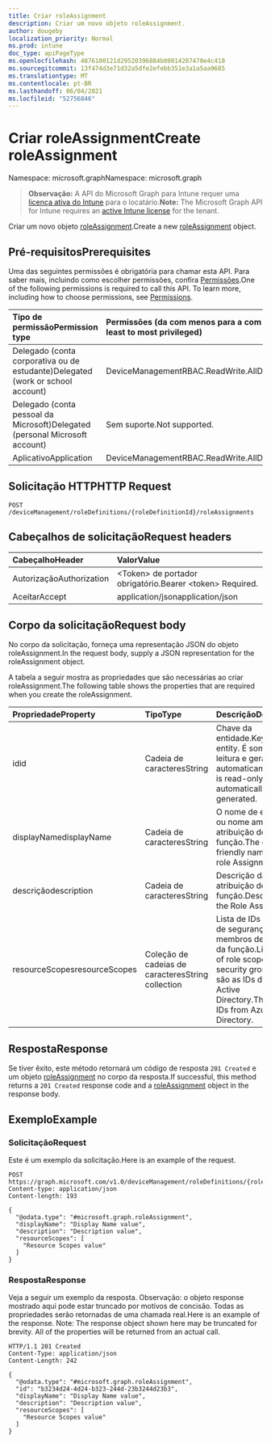 ```yaml
---
title: Criar roleAssignment
description: Criar um novo objeto roleAssignment.
author: dougeby
localization_priority: Normal
ms.prod: intune
doc_type: apiPageType
ms.openlocfilehash: 4876100121d29520396884b00014207470e4c418
ms.sourcegitcommit: 13f474d3e71d32a5dfe2efebb351e3a1a5aa9685
ms.translationtype: MT
ms.contentlocale: pt-BR
ms.lasthandoff: 06/04/2021
ms.locfileid: "52756846"
---
```

# <a name="create-roleassignment"></a><span data-ttu-id="3d759-103">Criar roleAssignment</span><span class="sxs-lookup"><span data-stu-id="3d759-103">Create roleAssignment</span></span>

<span data-ttu-id="3d759-104">Namespace: microsoft.graph</span><span class="sxs-lookup"><span data-stu-id="3d759-104">Namespace: microsoft.graph</span></span>

> <span data-ttu-id="3d759-105">**Observação:** A API do Microsoft Graph para Intune requer uma [licença ativa do Intune](https://go.microsoft.com/fwlink/?linkid=839381) para o locatário.</span><span class="sxs-lookup"><span data-stu-id="3d759-105">**Note:** The Microsoft Graph API for Intune requires an [active Intune license](https://go.microsoft.com/fwlink/?linkid=839381) for the tenant.</span></span>

<span data-ttu-id="3d759-106">Criar um novo objeto [roleAssignment](../resources/intune-rbac-roleassignment.md).</span><span class="sxs-lookup"><span data-stu-id="3d759-106">Create a new [roleAssignment](../resources/intune-rbac-roleassignment.md) object.</span></span>

## <a name="prerequisites"></a><span data-ttu-id="3d759-107">Pré-requisitos</span><span class="sxs-lookup"><span data-stu-id="3d759-107">Prerequisites</span></span>
<span data-ttu-id="3d759-p101">Uma das seguintes permissões é obrigatória para chamar esta API. Para saber mais, incluindo como escolher permissões, confira [Permissões](/graph/permissions-reference).</span><span class="sxs-lookup"><span data-stu-id="3d759-p101">One of the following permissions is required to call this API. To learn more, including how to choose permissions, see [Permissions](/graph/permissions-reference).</span></span>

|<span data-ttu-id="3d759-110">Tipo de permissão</span><span class="sxs-lookup"><span data-stu-id="3d759-110">Permission type</span></span>|<span data-ttu-id="3d759-111">Permissões (da com menos para a com mais privilégios)</span><span class="sxs-lookup"><span data-stu-id="3d759-111">Permissions (from least to most privileged)</span></span>|
|:---|:---|
|<span data-ttu-id="3d759-112">Delegado (conta corporativa ou de estudante)</span><span class="sxs-lookup"><span data-stu-id="3d759-112">Delegated (work or school account)</span></span>|<span data-ttu-id="3d759-113">DeviceManagementRBAC.ReadWrite.All</span><span class="sxs-lookup"><span data-stu-id="3d759-113">DeviceManagementRBAC.ReadWrite.All</span></span>|
|<span data-ttu-id="3d759-114">Delegado (conta pessoal da Microsoft)</span><span class="sxs-lookup"><span data-stu-id="3d759-114">Delegated (personal Microsoft account)</span></span>|<span data-ttu-id="3d759-115">Sem suporte.</span><span class="sxs-lookup"><span data-stu-id="3d759-115">Not supported.</span></span>|
|<span data-ttu-id="3d759-116">Aplicativo</span><span class="sxs-lookup"><span data-stu-id="3d759-116">Application</span></span>|<span data-ttu-id="3d759-117">DeviceManagementRBAC.ReadWrite.All</span><span class="sxs-lookup"><span data-stu-id="3d759-117">DeviceManagementRBAC.ReadWrite.All</span></span>|

## <a name="http-request"></a><span data-ttu-id="3d759-118">Solicitação HTTP</span><span class="sxs-lookup"><span data-stu-id="3d759-118">HTTP Request</span></span>
<!-- {
  "blockType": "ignored"
}
-->
``` http
POST /deviceManagement/roleDefinitions/{roleDefinitionId}/roleAssignments
```

## <a name="request-headers"></a><span data-ttu-id="3d759-119">Cabeçalhos de solicitação</span><span class="sxs-lookup"><span data-stu-id="3d759-119">Request headers</span></span>
|<span data-ttu-id="3d759-120">Cabeçalho</span><span class="sxs-lookup"><span data-stu-id="3d759-120">Header</span></span>|<span data-ttu-id="3d759-121">Valor</span><span class="sxs-lookup"><span data-stu-id="3d759-121">Value</span></span>|
|:---|:---|
|<span data-ttu-id="3d759-122">Autorização</span><span class="sxs-lookup"><span data-stu-id="3d759-122">Authorization</span></span>|<span data-ttu-id="3d759-123">&lt;Token&gt; de portador obrigatório.</span><span class="sxs-lookup"><span data-stu-id="3d759-123">Bearer &lt;token&gt; Required.</span></span>|
|<span data-ttu-id="3d759-124">Aceitar</span><span class="sxs-lookup"><span data-stu-id="3d759-124">Accept</span></span>|<span data-ttu-id="3d759-125">application/json</span><span class="sxs-lookup"><span data-stu-id="3d759-125">application/json</span></span>|

## <a name="request-body"></a><span data-ttu-id="3d759-126">Corpo da solicitação</span><span class="sxs-lookup"><span data-stu-id="3d759-126">Request body</span></span>
<span data-ttu-id="3d759-127">No corpo da solicitação, forneça uma representação JSON do objeto roleAssignment.</span><span class="sxs-lookup"><span data-stu-id="3d759-127">In the request body, supply a JSON representation for the roleAssignment object.</span></span>

<span data-ttu-id="3d759-128">A tabela a seguir mostra as propriedades que são necessárias ao criar roleAssignment.</span><span class="sxs-lookup"><span data-stu-id="3d759-128">The following table shows the properties that are required when you create the roleAssignment.</span></span>

|<span data-ttu-id="3d759-129">Propriedade</span><span class="sxs-lookup"><span data-stu-id="3d759-129">Property</span></span>|<span data-ttu-id="3d759-130">Tipo</span><span class="sxs-lookup"><span data-stu-id="3d759-130">Type</span></span>|<span data-ttu-id="3d759-131">Descrição</span><span class="sxs-lookup"><span data-stu-id="3d759-131">Description</span></span>|
|:---|:---|:---|
|<span data-ttu-id="3d759-132">id</span><span class="sxs-lookup"><span data-stu-id="3d759-132">id</span></span>|<span data-ttu-id="3d759-133">Cadeia de caracteres</span><span class="sxs-lookup"><span data-stu-id="3d759-133">String</span></span>|<span data-ttu-id="3d759-134">Chave da entidade.</span><span class="sxs-lookup"><span data-stu-id="3d759-134">Key of the entity.</span></span> <span data-ttu-id="3d759-135">É somente leitura e gerada automaticamente.</span><span class="sxs-lookup"><span data-stu-id="3d759-135">This is read-only and automatically generated.</span></span>|
|<span data-ttu-id="3d759-136">displayName</span><span class="sxs-lookup"><span data-stu-id="3d759-136">displayName</span></span>|<span data-ttu-id="3d759-137">Cadeia de caracteres</span><span class="sxs-lookup"><span data-stu-id="3d759-137">String</span></span>|<span data-ttu-id="3d759-138">O nome de exibição ou nome amigável da atribuição de função.</span><span class="sxs-lookup"><span data-stu-id="3d759-138">The display or friendly name of the role Assignment.</span></span>|
|<span data-ttu-id="3d759-139">descrição</span><span class="sxs-lookup"><span data-stu-id="3d759-139">description</span></span>|<span data-ttu-id="3d759-140">Cadeia de caracteres</span><span class="sxs-lookup"><span data-stu-id="3d759-140">String</span></span>|<span data-ttu-id="3d759-141">Descrição da atribuição de função.</span><span class="sxs-lookup"><span data-stu-id="3d759-141">Description of the Role Assignment.</span></span>|
|<span data-ttu-id="3d759-142">resourceScopes</span><span class="sxs-lookup"><span data-stu-id="3d759-142">resourceScopes</span></span>|<span data-ttu-id="3d759-143">Coleção de cadeias de caracteres</span><span class="sxs-lookup"><span data-stu-id="3d759-143">String collection</span></span>|<span data-ttu-id="3d759-144">Lista de IDs de grupos de segurança de membros de escopo da função.</span><span class="sxs-lookup"><span data-stu-id="3d759-144">List of ids of role scope member security groups.</span></span>  <span data-ttu-id="3d759-145">Estas são as IDs do Azure Active Directory.</span><span class="sxs-lookup"><span data-stu-id="3d759-145">These are IDs from Azure Active Directory.</span></span>|



## <a name="response"></a><span data-ttu-id="3d759-146">Resposta</span><span class="sxs-lookup"><span data-stu-id="3d759-146">Response</span></span>
<span data-ttu-id="3d759-147">Se tiver êxito, este método retornará um código de resposta `201 Created` e um objeto [roleAssignment](../resources/intune-rbac-roleassignment.md) no corpo da resposta.</span><span class="sxs-lookup"><span data-stu-id="3d759-147">If successful, this method returns a `201 Created` response code and a [roleAssignment](../resources/intune-rbac-roleassignment.md) object in the response body.</span></span>

## <a name="example"></a><span data-ttu-id="3d759-148">Exemplo</span><span class="sxs-lookup"><span data-stu-id="3d759-148">Example</span></span>

### <a name="request"></a><span data-ttu-id="3d759-149">Solicitação</span><span class="sxs-lookup"><span data-stu-id="3d759-149">Request</span></span>
<span data-ttu-id="3d759-150">Este é um exemplo da solicitação.</span><span class="sxs-lookup"><span data-stu-id="3d759-150">Here is an example of the request.</span></span>
``` http
POST https://graph.microsoft.com/v1.0/deviceManagement/roleDefinitions/{roleDefinitionId}/roleAssignments
Content-type: application/json
Content-length: 193

{
  "@odata.type": "#microsoft.graph.roleAssignment",
  "displayName": "Display Name value",
  "description": "Description value",
  "resourceScopes": [
    "Resource Scopes value"
  ]
}
```

### <a name="response"></a><span data-ttu-id="3d759-151">Resposta</span><span class="sxs-lookup"><span data-stu-id="3d759-151">Response</span></span>
<span data-ttu-id="3d759-p104">Veja a seguir um exemplo da resposta. Observação: o objeto response mostrado aqui pode estar truncado por motivos de concisão. Todas as propriedades serão retornadas de uma chamada real.</span><span class="sxs-lookup"><span data-stu-id="3d759-p104">Here is an example of the response. Note: The response object shown here may be truncated for brevity. All of the properties will be returned from an actual call.</span></span>
``` http
HTTP/1.1 201 Created
Content-Type: application/json
Content-Length: 242

{
  "@odata.type": "#microsoft.graph.roleAssignment",
  "id": "b3234d24-4d24-b323-244d-23b3244d23b3",
  "displayName": "Display Name value",
  "description": "Description value",
  "resourceScopes": [
    "Resource Scopes value"
  ]
}
```




